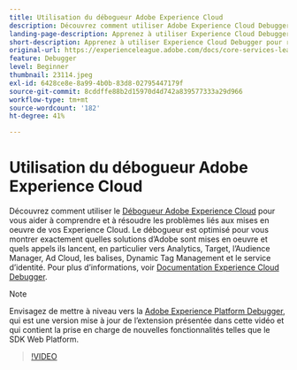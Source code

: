 ```yaml
---
title: Utilisation du débogueur Adobe Experience Cloud
description: Découvrez comment utiliser Adobe Experience Cloud Debugger pour faciliter la compréhension et la résolution des problèmes liés à vos implémentations Experience Cloud.
landing-page-description: Apprenez à utiliser Experience Cloud Debugger pour résoudre les problèmes liés à vos implémentations. Identifiez les solutions Adobe mises en œuvre et les appels qu’elles lancent.
short-description: Apprenez à utiliser Experience Cloud Debugger pour résoudre les problèmes liés à vos implémentations. Identifiez les solutions Adobe mises en œuvre et les appels qu’elles lancent.
original-url: https://experienceleague.adobe.com/docs/core-services-learn/tutorials/debugger/use-the-experience-cloud-debugger.html
feature: Debugger
level: Beginner
thumbnail: 23114.jpeg
exl-id: 6428ce8e-8a99-4b0b-83d8-02795447179f
source-git-commit: 8cddffe88b2d15970d4d742a839577333a29d966
workflow-type: tm+mt
source-wordcount: '182'
ht-degree: 41%

---
```


# Utilisation du débogueur Adobe Experience Cloud

Découvrez comment utiliser le [Débogueur Adobe Experience Cloud](https://chrome.google.com/webstore/detail/adobe-experience-cloud-de/ocdmogmohccmeicdhlhhgepeaijenapj) pour vous aider à comprendre et à résoudre les problèmes liés aux mises en oeuvre de vos Experience Cloud. Le débogueur est optimisé pour vous montrer exactement quelles solutions d’Adobe sont mises en oeuvre et quels appels ils lancent, en particulier vers Analytics, Target, l’Audience Manager, Ad Cloud, les balises, Dynamic Tag Management et le service d’identité. Pour plus d’informations, voir [Documentation Experience Cloud Debugger](https://docs.adobe.com/content/help/fr-FR/experience-cloud/user-guides/home.translate.html).

>[!NOTE]
>
>Envisagez de mettre à niveau vers la [Adobe Experience Platform Debugger](../overview.md), qui est une version mise à jour de l’extension présentée dans cette vidéo et qui contient la prise en charge de nouvelles fonctionnalités telles que le SDK Web Platform.

>[!VIDEO](https://video.tv.adobe.com/v/23064/?quality=12)
